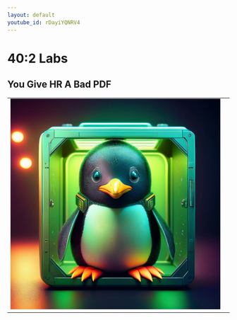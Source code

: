 ```yaml
---
layout: default
youtube_id: rDayiYQNRV4
---
```


# 40:2 Labs

## You Give HR A Bad PDF 
<table>
  <tbody>
    <tr>
      <td><img src="../../images/40-2-labs/you-give-hr-a-bad-pdf/001.png" /></td>
      <td></td>
    </tr>
  </tbody>
</table>